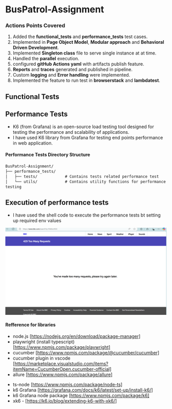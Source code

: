 # BusPatrol-Assignment

### Actions Points Covered
1. Added the **functional_tests** and **performance_tests** test cases.
2. Implemented in **Page Object Model**, **Modular approach** and **Behavioral Driven Development**.
3. Implemented **Singleton class** file to serve single instance at at time.
4. Handled the **parallel** execution.
5. configured **gitHub Actions yaml** with artifacts publish feature.
6. **Reports** and **traces** generated and published in pipeline.
7. Custom **logging** and **Error handling** were implemented.
8. Implemented the feature to run test in **browserstack** and **lambdatest**.

## Functional Tests

## Performance Tests

- K6 (from Grafana) is an open-source load testing tool designed for testing the performance and scalability of applications.
- I have used K6 library from Grafana for testing end points performance in web application.

#### Performance Tests Directory Structure 
```
BusPatrol-Assignment/
├── performance_tests/
│   ├── tests/            # Contains tests related performance test
│   └── utils/            # Contains utility functions for performance testing
```
## Execution of performance tests

- I have used the shell code to execute the performance tests bt setting up required env values

![alt text](image.png)

#### Refference for libraries 

- node.js [https://nodejs.org/en/download/package-manager]
- playwright (install typescript) [https://www.npmjs.com/package/playwright]
- cucumber [https://www.npmjs.com/package/@cucumber/cucumber]
- cucumber plugin in vscode [https://marketplace.visualstudio.com/items?itemName=CucumberOpen.cucumber-official]
- allure [https://www.npmjs.com/package/allure]
<!-- - multiple cucumber html reporter [https://github.com/WasiqB/multiple-cucumber-html-reporter] -->
- ts-node [https://www.npmjs.com/package/node-ts]
- k6 Grafana [https://grafana.com/docs/k6/latest/set-up/install-k6/]
- k6 Grafana node package [https://www.npmjs.com/package/k6]
- xk6 - [https://k6.io/blog/extending-k6-with-xk6/]